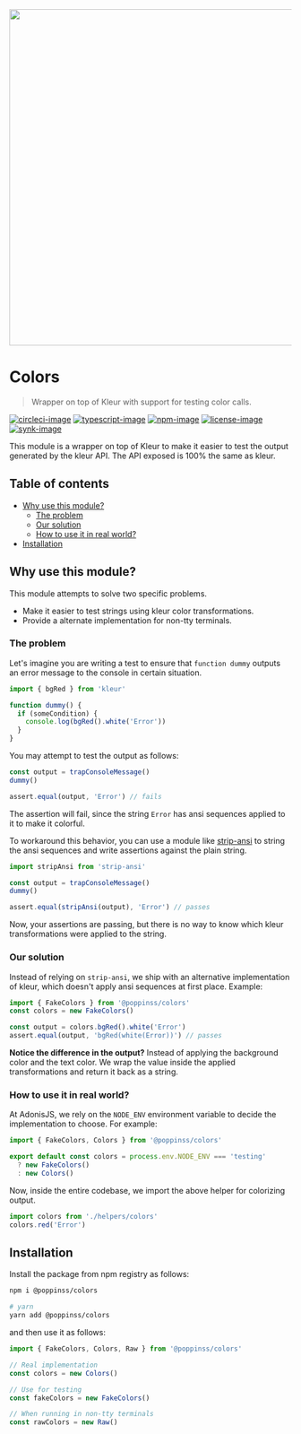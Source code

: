 <div align="center"><img src="https://res.cloudinary.com/adonisjs/image/upload/q_100/v1557762307/poppinss_iftxlt.jpg" width="600px"></div>

# Colors

> Wrapper on top of Kleur with support for testing color calls.

[![circleci-image]][circleci-url] [![typescript-image]][typescript-url] [![npm-image]][npm-url] [![license-image]][license-url] [![synk-image]][synk-url]

This module is a wrapper on top of Kleur to make it easier to test the output generated by the kleur API. The API exposed is 100% the same as kleur.

<!-- START doctoc generated TOC please keep comment here to allow auto update -->
<!-- DON'T EDIT THIS SECTION, INSTEAD RE-RUN doctoc TO UPDATE -->
## Table of contents

- [Why use this module?](#why-use-this-module)
  - [The problem](#the-problem)
  - [Our solution](#our-solution)
  - [How to use it in real world?](#how-to-use-it-in-real-world)
- [Installation](#installation)

<!-- END doctoc generated TOC please keep comment here to allow auto update -->

## Why use this module?

This module attempts to solve two specific problems.

- Make it easier to test strings using kleur color transformations.
- Provide a alternate implementation for non-tty terminals.

### The problem

Let's imagine you are writing a test to ensure that `function dummy` outputs an error message to the console in certain situation.

```js
import { bgRed } from 'kleur'

function dummy() {
  if (someCondition) {
    console.log(bgRed().white('Error'))
  }
}
```

You may attempt to test the output as follows:

```js
const output = trapConsoleMessage()
dummy()

assert.equal(output, 'Error') // fails
```

The assertion will fail, since the string `Error` has ansi sequences applied to it to make it colorful.

To workaround this behavior, you can use a module like [strip-ansi](https://github.com/chalk/strip-ansi) to string the ansi sequences and write assertions against the plain string.

```js
import stripAnsi from 'strip-ansi'

const output = trapConsoleMessage()
dummy()

assert.equal(stripAnsi(output), 'Error') // passes
```

Now, your assertions are passing, but there is no way to know which kleur transformations were applied to the string.

### Our solution

Instead of relying on `strip-ansi`, we ship with an alternative implementation of kleur, which doesn't apply ansi sequences at first place. Example:

```js
import { FakeColors } from '@poppinss/colors'
const colors = new FakeColors()

const output = colors.bgRed().white('Error')
assert.equal(output, 'bgRed(white(Error))') // passes
```

**Notice the difference in the output?** Instead of applying the background color and the text color. We wrap the value inside the applied transformations and return it back as a string.

### How to use it in real world?

At AdonisJS, we rely on the `NODE_ENV` environment variable to decide the implementation to choose. For example:

```ts
import { FakeColors, Colors } from '@poppinss/colors'

export default const colors = process.env.NODE_ENV === 'testing'
  ? new FakeColors()
  : new Colors()
```

Now, inside the entire codebase, we import the above helper for colorizing output.

```ts
import colors from './helpers/colors'
colors.red('Error')
```

## Installation

Install the package from npm registry as follows:

```sh
npm i @poppinss/colors

# yarn
yarn add @poppinss/colors
```

and then use it as follows:

```ts
import { FakeColors, Colors, Raw } from '@poppinss/colors'

// Real implementation
const colors = new Colors()

// Use for testing
const fakeColors = new FakeColors()

// When running in non-tty terminals
const rawColors = new Raw()
```

[circleci-image]: https://img.shields.io/circleci/project/github/poppinss/colors/master.svg?style=for-the-badge&logo=circleci
[circleci-url]: https://circleci.com/gh/poppinss/colors 'circleci'
[typescript-image]: https://img.shields.io/badge/Typescript-294E80.svg?style=for-the-badge&logo=typescript
[typescript-url]: "typescript"
[npm-image]: https://img.shields.io/npm/v/@poppinss/colors.svg?style=for-the-badge&logo=npm
[npm-url]: https://npmjs.org/package/@poppinss/colors 'npm'
[license-image]: https://img.shields.io/npm/l/@poppinss/colors?color=blueviolet&style=for-the-badge
[license-url]: LICENSE.md 'license'
[synk-image]: https://img.shields.io/snyk/vulnerabilities/github/poppinss/colors?label=Synk%20Vulnerabilities&style=for-the-badge
[synk-url]: https://snyk.io/test/github/poppinss/colors?targetFile=package.json 'synk'
